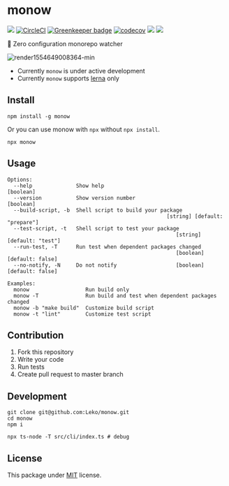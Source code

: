 # monow

![](https://img.shields.io/npm/v/monow.svg)
[![CircleCI](https://circleci.com/gh/Leko/monow.svg?style=svg)](https://circleci.com/gh/Leko/monow)
[![Greenkeeper badge](https://badges.greenkeeper.io/Leko/monow.svg)](https://greenkeeper.io/)
[![codecov](https://codecov.io/gh/Leko/monow/branch/master/graph/badge.svg)](https://codecov.io/gh/Leko/monow)
![](https://img.shields.io/npm/dm/monow.svg)
![](https://img.shields.io/npm/l/monow.svg)

:clap: Zero configuration monorepo watcher

![render1554649008364-min](https://user-images.githubusercontent.com/1424963/55685438-3670c180-5991-11e9-87cc-37729a06f107.gif)

- Currently `monow` is under active development
- Currently `monow` supports [lerna](https://github.com/lerna/lerna) only

## Install

```
npm install -g monow
```

Or you can use monow with `npx` without `npx install`.

```
npx monow
```

## Usage

```
Options:
  --help              Show help                                        [boolean]
  --version           Show version number                              [boolean]
  --build-script, -b  Shell script to build your package
                                                   [string] [default: "prepare"]
  --test-script, -t   Shell script to test your package
                                                      [string] [default: "test"]
  --run-test, -T      Run test when dependent packages changed
                                                      [boolean] [default: false]
  --no-notify, -N     Do not notify                   [boolean] [default: false]

Examples:
  monow                  Run build only
  monow -T               Run build and test when dependent packages changed
  monow -b "make build"  Customize build script
  monow -t "lint"        Customize test script
```

## Contribution

1. Fork this repository
1. Write your code
1. Run tests
1. Create pull request to master branch

## Development

```
git clone git@github.com:Leko/monow.git
cd monow
npm i

npx ts-node -T src/cli/index.ts # debug
```

## License

This package under [MIT](https://opensource.org/licenses/MIT) license.
